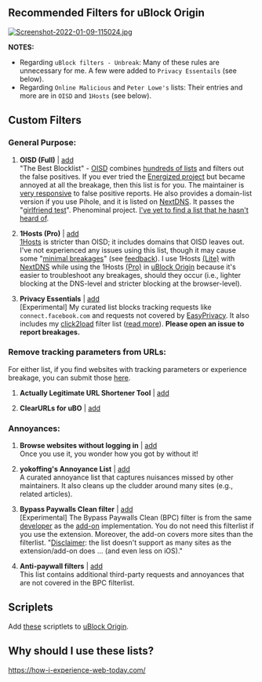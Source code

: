 ## Recommended Filters for uBlock Origin

[![Screenshot-2022-01-09-115024.jpg](https://i.postimg.cc/jqN31xLy/Screenshot-2022-01-09-115024.jpg)](https://postimg.cc/z3zkb1wf)

**NOTES:**
 - Regarding `uBlock filters - Unbreak`: Many of these rules are unnecessary for me. A few were added to `Privacy Essentails` (see below).
 - Regarding `Online Malicious` and `Peter Lowe's` lists: Their entries and more are in `OISD` and `1Hosts` (see below).
 
## Custom Filters

### General Purpose:
1) **OISD (Full)** | [add](https://oisd.nl/downloads)
<br> "The Best Blocklist" - [OISD](https://oisd.nl/) combines [hundreds of lists](https://oisd.nl/includedlists/full) and filters out the false positives. If you ever tried the [Energized project](https://github.com/EnergizedProtection/block) but became annoyed at all the breakage, then this list is for you. The maintainer is [very responsive](https://www.reddit.com/r/oisd_blocklist/comments/s70dhx/oisd_domain_blocklist/?sort=new) to false positive reports. He also provides a domain-list version if you use Pihole, and it is listed on [NextDNS](https://nextdns.io/?from=xujj63g5). It passes the "[girlfriend test](https://www.urbandictionary.com/define.php?term=girlfriend%20test#:~:text=When%20a%20piece%20of%20technology%20is%20easy%20enough%20for%20your%20girlfriend%20to%20use%20without%20calling%20you)". Phenominal project. [I've yet to find a list that he hasn't heard of](https://oisd.nl/knownlists.php).

2) **1Hosts (Pro)** | [add](https://raw.githubusercontent.com/badmojr/1Hosts/master/Pro/adblock.txt)
<br> [1Hosts](https://github.com/badmojr/1Hosts#safeguard-your-devices-against-pesky-ads-trackers-and-malware) is stricter than OISD; it includes domains that OISD leaves out. I've not experienced any issues using this list, though it may cause some "[minimal breakages](https://github.com/badmojr/1Hosts#quickstart-guide)" (see [feedback](https://reddit.com/r/nextdns/comments/uxwabr/kind_of_amazed_at_1hosts_pro/)). I use 1Hosts [(Lite)](https://raw.githubusercontent.com/badmojr/1Hosts/master/Lite/domains.txt) with [NextDNS](https://nextdns.io/?from=xujj63g5) while using the 1Hosts [(Pro)](https://raw.githubusercontent.com/badmojr/1Hosts/master/Pro/adblock.txt) in [uBlock Origin](https://github.com/gorhill/uBlock#ublock-origin) because it's easier to troubleshoot any breakages, should they occur (i.e., lighter blocking at the DNS-level and stricter blocking at the browser-level).

3) **Privacy Essentials** | [add](https://raw.githubusercontent.com/yokoffing/filterlists/main/PrivacyEssentials.txt)
<br> [Experimental] My curated list blocks tracking requests like `connect.facebook.com` and requests not covered by [EasyPrivacy](https://github.com/easylist/easylist#easyprivacy). It also includes my [click2load](https://raw.githubusercontent.com/yokoffing/filterlists/main/click2load.txt) filter list ([read more](https://twitter.com/gorhill/status/1377613392559636486)). **Please open an issue to report breakages.**

### Remove tracking parameters from URLs:
For either list, if you find websites with tracking parameters or experience breakage, you can submit those [here](https://github.com/DandelionSprout/adfilt/discussions/163?sort=new).
1) **Actually Legitimate URL Shortener Tool** | [add](https://raw.githubusercontent.com/DandelionSprout/adfilt/master/LegitimateURLShortener.txt)

2) **ClearURLs for uBO** | [add](https://raw.githubusercontent.com/DandelionSprout/adfilt/master/ClearURLs%20for%20uBo/clear_urls_uboified.txt)

### Annoyances:
1) **Browse websites without logging in** | [add](https://raw.githubusercontent.com/DandelionSprout/adfilt/master/BrowseWebsitesWithoutLoggingIn.txt)
<br> Once you use it, you wonder how you got by without it!
  
2) **yokoffing's Annoyance List** | [add](https://raw.githubusercontent.com/yokoffing/filterlists/main/AnnoyanceList)
<br> A curated annoyance list that captures nuisances missed by other maintainers. It also cleans up the cludder around many sites (e.g., related articles).

3) **Bypass Paywalls Clean filter** | [add](https://gitlab.com/magnolia1234/bypass-paywalls-clean-filters/-/raw/main/bpc-paywall-filter.txt)
 <br> [Experimental] The Bypass Paywalls Clean (BPC) filter is from the same [developer](https://gitlab.com/magnolia1234) as the [add-on](https://addons.mozilla.org/en-US/firefox/addon/bypass-paywalls-clean/) implementation. You do not need this filterlist if you use the extension. Moreover, the add-on covers more sites than the filterlist. "[Disclaimer](https://gitlab.com/magnolia1234/bypass-paywalls-clean-filters#bypass-paywalls-clean-filters): the list doesn't support as many sites as the extension/add-on does ... (and even less on iOS)."

4) **Anti-paywall filters** | [add](https://raw.githubusercontent.com/llacb47/miscfilters/master/antipaywall.txt)
 <br> This list contains additional third-party requests and annoyances that are not covered in the BPC filterlist.
 
 ## Scriplets
Add [these](https://github.com/uBlock-user/uBO-Scriptlets) scriptlets to [uBlock Origin](https://github.com/gorhill/uBlock#ublock-origin).

## Why should I use these lists?
https://how-i-experience-web-today.com/
